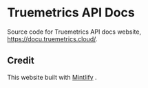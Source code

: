 # Truemetrics API Docs
Source code for Truemetrics API docs website, https://docu.truemetrics.cloud/.

## Credit
This website built with [Mintlify](https://mintlify.com/) .
